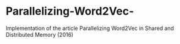 # Parallelizing-Word2Vec-

Implementation of the article Parallelizing Word2Vec in Shared and Distributed Memory (2016)
